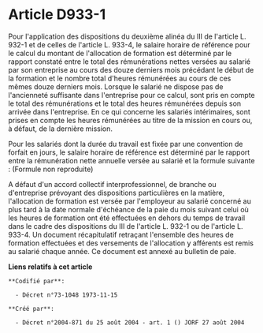 # Article D933-1

Pour l'application des dispositions du deuxième alinéa du III de l'article L. 932-1 et de celles de l'article L. 933-4, le
salaire horaire de référence pour le calcul du montant de l'allocation de formation est déterminé par le rapport constaté
entre le total des rémunérations nettes versées au salarié par son entreprise au cours des douze derniers mois précédant le
début de la formation et le nombre total d'heures rémunérées au cours de ces mêmes douze derniers mois. Lorsque le salarié ne
dispose pas de l'ancienneté suffisante dans l'entreprise pour ce calcul, sont pris en compte le total des rémunérations et le
total des heures rémunérées depuis son arrivée dans l'entreprise. En ce qui concerne les salariés intérimaires, sont prises
en compte les heures rémunérées au titre de la mission en cours ou, à défaut, de la dernière mission.

Pour les salariés dont la durée du travail est fixée par une convention de forfait en jours, le salaire horaire de référence
est déterminé par le rapport entre la rémunération nette annuelle versée au salarié et la formule suivante : (Formule non
reproduite)

A défaut d'un accord collectif interprofessionnel, de branche ou d'entreprise prévoyant des dispositions particulières en la
matière, l'allocation de formation est versée par l'employeur au salarié concerné au plus tard à la date normale d'échéance
de la paie du mois suivant celui où les heures de formation ont été effectuées en dehors du temps de travail dans le cadre
des dispositions du III de l'article L. 932-1 ou de l'article L. 933-4. Un document récapitulatif retraçant l'ensemble des
heures de formation effectuées et des versements de l'allocation y afférents est remis au salarié chaque année. Ce document
est annexé au bulletin de paie.

**Liens relatifs à cet article**

	**Codifié par**:

	  - Décret n°73-1048 1973-11-15

	**Créé par**:

	  - Décret n°2004-871 du 25 août 2004 - art. 1 () JORF 27 août 2004
